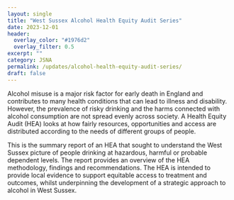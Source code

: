 ```yaml
---
layout: single
title: "West Sussex Alcohol Health Equity Audit Series"
date: 2023-12-01
header: 
  overlay_color: "#1976d2"
  overlay_filter: 0.5
excerpt: ""
category: JSNA
permalink: /updates/alcohol-health-equity-audit-series/
draft: false
---
```

Alcohol misuse is a major risk factor for early death in England and contributes to many health conditions that can lead to illness and disability. However, the prevalence of risky drinking and the harms connected with alcohol consumption are not spread evenly across society. A Health Equity Audit (HEA) looks at how fairly resources, opportunities and access are distributed according to the needs of different groups of people.
 
This is the summary report of an HEA that sought to understand the West Sussex picture of people drinking at hazardous, harmful or probable dependent levels. The report provides an overview of the HEA methodology, findings and recommendations. The HEA is intended to provide local evidence to support equitable access to treatment and outcomes, whilst underpinning the development of a strategic approach to alcohol in West Sussex. 
